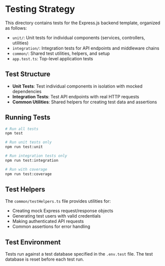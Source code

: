 # Testing Strategy

This directory contains tests for the Express.js backend template, organized as follows:

- `unit/`: Unit tests for individual components (services, controllers, utilities)
- `integration/`: Integration tests for API endpoints and middleware chains
- `common/`: Shared test utilities, helpers, and setup
- `app.test.ts`: Top-level application tests

## Test Structure

- **Unit Tests**: Test individual components in isolation with mocked dependencies
- **Integration Tests**: Test API endpoints with real HTTP requests
- **Common Utilities**: Shared helpers for creating test data and assertions

## Running Tests

```bash
# Run all tests
npm test

# Run unit tests only
npm run test:unit

# Run integration tests only
npm run test:integration

# Run with coverage
npm run test:coverage
```

## Test Helpers

The `common/testHelpers.ts` file provides utilities for:

- Creating mock Express request/response objects
- Generating test users with valid credentials
- Making authenticated API requests
- Common assertions for error handling

## Test Environment

Tests run against a test database specified in the `.env.test` file. The test database is reset before each test run.
